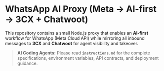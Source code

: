 # WhatsApp AI Proxy (Meta → AI-first → 3CX + Chatwoot)

This repository contains a small Node.js proxy that enables an **AI-first** workflow for WhatsApp (Meta Cloud API) while mirroring all inbound messages to **3CX** and **Chatwoot** for agent visibility and takeover.

> **AI Coding Agents:** Please read **`instructions.md`** for the complete specifications, environment variables, API contracts, and deployment guidance.
